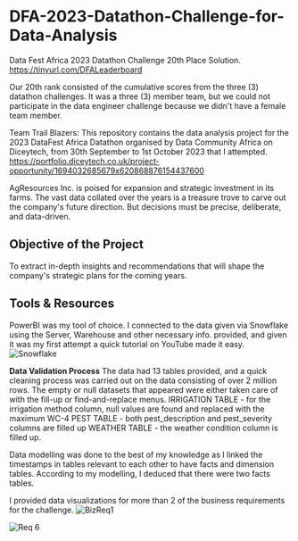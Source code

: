 # DFA-2023-Datathon-Challenge-for-Data-Analysis
Data Fest Africa 2023 Datathon Challenge 20th Place Solution. <https://tinyurl.com/DFALeaderboard>

Our 20th rank consisted of the cumulative scores from the three (3) datathon challenges. It was a three (3) member team, but we could not participate in the data engineer challenge because we didn't have a female team member.

Team Trail Blazers: This repository contains the data analysis project for the 2023 DataFest Africa Datathon organised by Data Community Africa on Diceytech, from 30th September to 1st October 2023 that I attempted. 
<https://portfolio.diceytech.co.uk/project-opportunity/1694032685679x620868876154437600>

AgResources Inc. is poised for expansion and strategic investment in its farms. The vast data collated over the years is a treasure trove to carve out the company's future direction. But decisions must be precise, deliberate, and data-driven.


## Objective of the Project
To extract in-depth insights and recommendations that will shape the company's strategic plans for the coming years.

## Tools & Resources
PowerBI was my tool of choice. I connected to the data given via Snowflake using the Server, Warehouse and other necessary info. provided, and given it was my first attempt a quick tutorial on YouTube made it easy.
![Snowflake](https://github.com/MilaarAdedayo/DFA-Datathon-Challenge-for-Data-Analysis/assets/101608507/3b9a82f4-1ff8-4f58-9cf3-cbd8ae0facfd)



**Data Validation Process**
The data had 13 tables provided, and a quick cleaning process was carried out on the data consisting of over 2 million rows.
The empty or null datasets that appeared were either taken care of with the fill-up or find-and-replace menus.
IRRIGATION TABLE - for the irrigation method column, null values are found and replaced with the maximum WC-4
PEST TABLE - both  pest_description and pest_severity columns are filled up
WEATHER TABLE - the weather condition column is filled up.

Data modelling was done to the best of my knowledge as I linked the timestamps in tables relevant to each other to have facts and dimension tables. According to my modelling, I deduced that there were two facts tables.

I provided data visualizations for more than 2 of the business requirements for the challenge.
![BizReq1](https://github.com/MilaarAdedayo/DFA-Datathon-Challenge-for-Data-Analysis/assets/101608507/85ad966e-6d68-4629-8dcf-aaa3a2cb80f6)

![Req 6](https://github.com/MilaarAdedayo/DFA-Datathon-Challenge-for-Data-Analysis/assets/101608507/2cc8f890-a119-4515-9550-a28e16e0d3f4)

